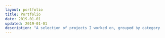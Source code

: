 ```yaml
---
layout: portfolio
title: Portfolio
date: 2019-01-01
updated: 2019-01-01
description: "A selection of projects I worked on, grouped by category."
---
```

